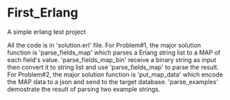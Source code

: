 # First_Erlang
A simple erlang test project

All the code is in 'solution.erl' file. 
For Problem#1, the major solution function is 'parse_fields_map' which parses a Erlang string list to a MAP of each field's value. 'parse_fields_map_bin' receive a binary string as input then convert it to string list and use 'parse_fields_map' to parse the result.
For Problem#2, the major solution function is 'put_map_data' which encode the MAP data to a json and send to the target database.
'parse_examples' demostrate the result of parsing two example strings.
